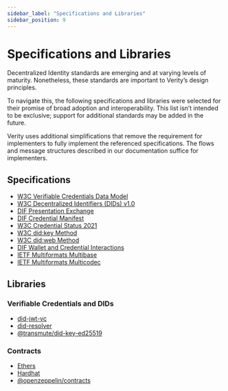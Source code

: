 ```yaml
---
sidebar_label: "Specifications and Libraries"
sidebar_position: 9
---
```


# Specifications and Libraries

Decentralized Identity standards are emerging and at varying levels of maturity. Nonetheless, these standards are important to Verity’s design principles.

To navigate this, the following specifications and libraries were selected for their promise of broad adoption and interoperability. This list isn’t intended to be exclusive; support for additional standards may be added in the future.

Verity uses additional simplifications that remove the requirement for implementers to fully implement the referenced specifications. The flows and message structures described in our documentation suffice for implementers.

## Specifications

- [W3C Verifiable Credentials Data Model](https://www.w3.org/TR/vc-data-model/)
- [W3C Decentralized Identifiers (DIDs) v1.0](https://www.w3.org/TR/did-core/)
- [DIF Presentation Exchange](https://identity.foundation/presentation-exchange/)
- [DIF Credential Manifest](https://identity.foundation/credential-manifest/)
- [W3C Credential Status 2021](https://w3c-ccg.github.io/vc-status-list-2021/)
- [W3C did:key Method](https://w3c-ccg.github.io/did-method-key/)
- [W3C did:web Method](https://w3c-ccg.github.io/did-method-web/)
- [DIF Wallet and Credential Interactions](https://identity.foundation/wallet-and-credential-interactions/)
- [IETF Multiformats Multibase](https://datatracker.ietf.org/doc/html/draft-multiformats-multibase-03)
- [IETF Multiformats Multicodec](https://datatracker.ietf.org/doc/html/draft-snell-multicodec-00)

## Libraries

### Verifiable Credentials and DIDs

- [did-jwt-vc](https://github.com/decentralized-identity/did-jwt-vc)
- [did-resolver](https://github.com/decentralized-identity/did-resolver)
- [@transmute/did-key-ed25519](https://github.com/transmute-industries/did-key.js/tree/main/packages/did-key-ed25519)

### Contracts

- [Ethers](https://docs.ethers.io/v5/)
- [Hardhat](https://hardhat.org/)
- [@openzeppelin/contracts](https://github.com/OpenZeppelin/openzeppelin-contracts)
